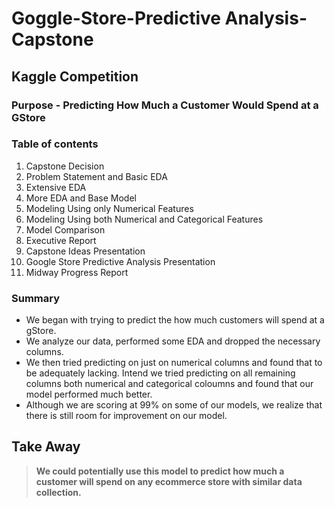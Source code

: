 # Goggle-Store-Predictive Analysis-Capstone
## Kaggle Competition 

### Purpose - Predicting How Much a Customer Would Spend at a GStore


### Table of contents
1. Capstone Decision
2. Problem Statement and Basic EDA
3. Extensive EDA
4. More EDA and Base Model 
5. Modeling Using only Numerical Features
6. Modeling Using both Numerical and Categorical Features
7. Model Comparison
8. Executive Report
9. Capstone Ideas Presentation 
10. Google Store Predictive Analysis Presentation
11. Midway Progress Report

### Summary
- We began with trying to predict the how much customers will spend at a gStore.
- We analyze our data, performed some EDA and dropped the necessary columns.
- We then tried predicting on just on numerical columns and found that to be adequately lacking.
Intend we tried predicting on all remaining columns both numerical and categorical coloumns and found that our model performed much better. 
- Although we are scoring at 99% on some of our models, we realize that there is still room for improvement on our model.

## Take Away
> **We could potentially use this model to predict how much a customer will spend on any ecommerce store with similar data collection.**

